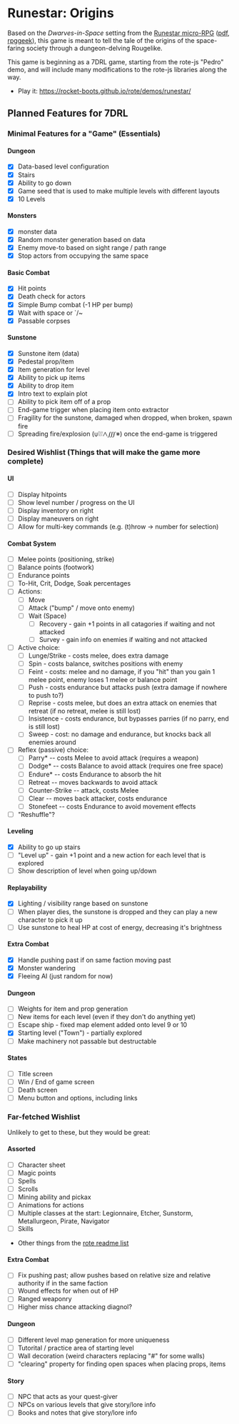 # Runestar: Origins

Based on the _Dwarves-in-Space_ setting from the [Runestar micro-RPG](http://deathraygames.com/tabletop-roleplaying/runestar/RuneStar_v1.pdf) ([pdf](http://deathraygames.com/tabletop-roleplaying/runestar/RuneStar_v1.pdf), [rpggeek](https://rpggeek.com/rpgitem/190198/runestar)), this game is meant to tell the tale of the origins of the space-faring society through a dungeon-delving Rougelike.

This game is beginning as a 7DRL game, starting from the rote-js "Pedro" demo, and will include many modifications to the rote-js libraries along the way.

* Play it: https://rocket-boots.github.io/rote/demos/runestar/

## Planned Features for 7DRL

### Minimal Features for a "Game" (Essentials)

#### Dungeon

- [x] Data-based level configuration
- [x] Stairs
- [x] Ability to go down
- [x] Game seed that is used to make multiple levels with different layouts
- [x] 10 Levels

#### Monsters

- [x] monster data
- [x] Random monster generation based on data
- [x] Enemy move-to based on sight range / path range
- [x] Stop actors from occupying the same space

#### Basic Combat

- [x] Hit points
- [x] Death check for actors
- [x] Simple Bump combat (-1 HP per bump)
- [x] Wait with space or \`/~
- [x] Passable corpses

#### Sunstone

- [x] Sunstone item (data)
- [x] Pedestal prop/item
- [x] Item generation for level
- [x] Ability to pick up items
- [x] Ability to drop item
- [x] Intro text to explain plot
- [ ] Ability to pick item off of a prop
- [ ] End-game trigger when placing item onto extractor
- [ ] Fragility for the sunstone, damaged when dropped, when broken, spawn fire
- [ ] Spreading fire/explosion (⍦⛆⋀∭※) once the end-game is triggered

### Desired Wishlist (Things that will make the game more complete)

#### UI

- [ ] Display hitpoints
- [ ] Show level number / progress on the UI
- [ ] Display inventory on right
- [ ] Display maneuvers on right
- [ ] Allow for multi-key commands (e.g. (t)hrow -> number for selection)

#### Combat System

- [ ] Melee points (positioning, strike)
- [ ] Balance points (footwork)
- [ ] Endurance points
- [ ] To-Hit, Crit, Dodge, Soak percentages
- [ ] Actions:
    - [ ] Move
    - [ ] Attack ("bump" / move onto enemy)
	- [ ] Wait (Space)
        - [ ] Recovery - gain +1 points in all catagories if waiting and not attacked
	    - [ ] Survey - gain info on enemies if waiting and not attacked
- [ ] Active choice:
    - [ ] Lunge/Strike - costs melee, does extra damage
	- [ ] Spin - costs balance, switches positions with enemy
    - [ ] Feint - costs: melee and no damage, if you "hit" than you gain 1 melee point, enemy loses 1 melee or balance point
	- [ ] Push - costs endurance but attacks push (extra damage if nowhere to push to?)
	- [ ] Reprise - costs melee, but does an extra attack on enemies that retreat (if no retreat, melee is still lost)
	- [ ] Insistence - costs endurance, but bypasses parries (if no parry, end is still lost)
	- [ ] Sweep - cost: no damage and endurance, but knocks back all enemies around
- [ ] Reflex (passive) choice:
    - [ ] Parry\* -- costs Melee to avoid attack (requires a weapon)
	- [ ] Dodge\* -- costs Balance to avoid attack (requires one free space)
	- [ ] Endure\* -- costs Endurance to absorb the hit
	- [ ] Retreat -- moves backwards to avoid attack
	- [ ] Counter-Strike -- attack, costs Melee
	- [ ] Clear -- moves back attacker, costs endurance
	- [ ] Stonefeet -- costs Endurance to avoid movement effects
- [ ] "Reshuffle"?

#### Leveling

- [x] Ability to go up stairs
- [ ] "Level up" - gain +1 point and a new action for each level that is explored
- [ ] Show description of level when going up/down

#### Replayability

- [x] Lighting / visibility range based on sunstone
- [ ] When player dies, the sunstone is dropped and they can play a new character to pick it up
- [ ] Use sunstone to heal HP at cost of energy, decreasing it's brightness

#### Extra Combat

- [x] Handle pushing past if on same faction moving past
- [x] Monster wandering
- [x] Fleeing AI (just random for now)

#### Dungeon

- [ ] Weights for item and prop generation
- [ ] New items for each level (even if they don't do anything yet)
- [ ] Escape ship - fixed map element added onto level 9 or 10
- [x] Starting level ("Town") - partially explored
- [ ] Make machinery not passable but destructable

#### States

- [ ] Title screen
- [ ] Win / End of game screen
- [ ] Death screen
- [ ] Menu button and options, including links

### Far-fetched Wishlist

Unlikely to get to these, but they would be great:

#### Assorted

- [ ] Character sheet
- [ ] Magic points
- [ ] Spells
- [ ] Scrolls
- [ ] Mining ability and pickax
- [ ] Animations for actions
- [ ] Multiple classes at the start: Legionnaire, Etcher, Sunstorm, Metallurgeon, Pirate, Navigator
- [ ] Skills
- Other things from the [rote readme list](../../README.md)

#### Extra Combat

- [ ] Fix pushing past; allow pushes based on relative size and relative authority if in the same faction
- [ ] Wound effects for when out of HP
- [ ] Ranged weaponry
- [ ] Higher miss chance attacking diagnol?

#### Dungeon

- [ ] Different level map generation for more uniqueness
- [ ] Tutorital / practice area of starting level
- [ ] Wall decoration (weird characters replacing "#" for some walls)
- [ ] "clearing" property for finding open spaces when placing props, items

#### Story

- [ ] NPC that acts as your quest-giver
- [ ] NPCs on various levels that give story/lore info
- [ ] Books and notes that give story/lore info